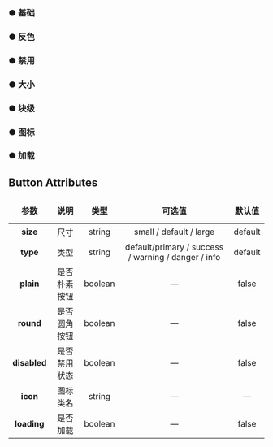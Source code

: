 <script lang="ts" setup>
    import demo1 from './demo1.vue' 
    import demo2 from './demo2.vue' 
    import demo3 from './demo3.vue'
    import demo4 from './demo4.vue'
    import demo5 from './demo5.vue'
    import demo6 from './demo6.vue'
    import demo7 from './demo7.vue'
</script>
### ● 基础  
<demo1/> 
<!-- 测试md是否能传值过去preview.vue文件，但现在还没发实现传值 -->
<!-- <k-preview compName="Button/doc" demoName="demo1"/>  -->

### ● 反色  
<demo2/>   

### ● 禁用
<demo3/> 

### ● 大小
<demo4/> 

### ● 块级
<demo5/> 

### ● 图标
<demo6/> 

### ● 加载
<demo7/> 

<style>
    table{
        width: 100%; 
    }
    th {
        height: 50px;
    }
    td {
        height: 35px;
    }
    table, th, td {
        border: 1px solid var(--default-border-color);
        border-collapse: collapse;
    }
</style>

## Button Attributes
|      **参数**      | 说明                                   |   类型   | 可选值                                                    | 默认值 |
| :----------------: | :---------------------------------:   | :------: | :------------------------------------------:            | :-------: |
|      **size**      | 尺寸                                  |  string   | small / default / large  | default           |
|   **type**         | 类型                                  |  string    |default/primary / success / warning / danger / info     | default   |
|   **plain**        | 是否朴素按钮                           |  boolean  | —| false  |
|  **round**         | 是否圆角按钮                           |  boolean  | —| false|
|   **disabled**     | 是否禁用状态                           |  boolean  |   —    | false 
|  **icon**          | 图标类名                               |  string   | — | 	—   |
|  **loading**       | 是否加载                               |  boolean   | — | false |
